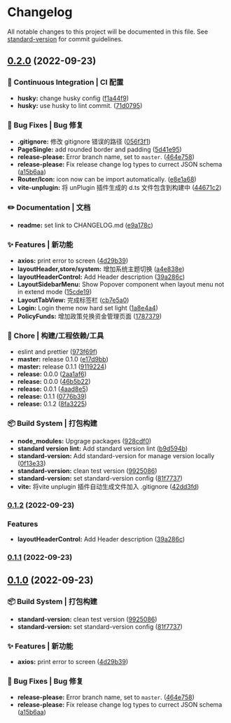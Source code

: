 # Changelog

All notable changes to this project will be documented in this file. See [standard-version](https://github.com/conventional-changelog/standard-version) for commit guidelines.

## [0.2.0](https://github.com/xby020/vite-potato-admin/compare/v0.1.1...v0.2.0) (2022-09-23)


### 👷 Continuous Integration | CI 配置

* **husky:** change husky config ([f1a44f9](https://github.com/xby020/vite-potato-admin/commit/f1a44f917fc4d53a9528744ef7ec4bcba0555988))
* **husky:** use husky to lint commit. ([71d0795](https://github.com/xby020/vite-potato-admin/commit/71d07951d7d10ef2317f17bbc1ff0f5cda843a7c))


### 🐛 Bug Fixes | Bug 修复

* **.gitignore:** 修改 gitignore 错误的路径 ([056f3f1](https://github.com/xby020/vite-potato-admin/commit/056f3f10ae338c888d282be08ea3e7f0cc4d0eea))
* **PageSingle:** add rounded border and padding ([5d41e95](https://github.com/xby020/vite-potato-admin/commit/5d41e957fbc9a88ebfe25ebd745e15a7734aa77f))
* **release-please:** Error branch name, set to `master`. ([464e758](https://github.com/xby020/vite-potato-admin/commit/464e758fb5e26a821b8036f24a180a66892a06bb))
* **release-please:** Fix release change log types to currect JSON schema ([a15b6aa](https://github.com/xby020/vite-potato-admin/commit/a15b6aa9f6dc2e067b509681fa7931d3d30f88cb))
* **Router/Icon:** icon now can be import automatically. ([e8e1a68](https://github.com/xby020/vite-potato-admin/commit/e8e1a68b7957a84e7855567575b835f3c9e6a1a8))
* **vite-unplugin:** 将 unPlugin 插件生成的 d.ts 文件包含到构建中 ([44671c2](https://github.com/xby020/vite-potato-admin/commit/44671c279ad8074c1595edceec46af008651d280))


### ✏️ Documentation | 文档

* **readme:** set link to CHANGELOG.md ([e9a178c](https://github.com/xby020/vite-potato-admin/commit/e9a178c4d2c7ea6d92e297e0e437f6154c7cfb00))


### ✨ Features | 新功能

* **axios:** print error to screen ([4d29b39](https://github.com/xby020/vite-potato-admin/commit/4d29b3967b07fdf41dbb4fa52bd306b4f389d30c))
* **layoutHeader,store/system:** 增加系统主题切换 ([a4e838e](https://github.com/xby020/vite-potato-admin/commit/a4e838e0ba851cb24a183e584ccb85cf591f4940))
* **layoutHeaderControl:** Add Header description ([39a286c](https://github.com/xby020/vite-potato-admin/commit/39a286c74d57cb2d09946d72507c8bf411591327))
* **LayoutSidebarMenu:** Show Popover component when layout menu not in extend mode ([15cde19](https://github.com/xby020/vite-potato-admin/commit/15cde193bd7476b990d41684e908dd42a457c3c4))
* **LayoutTabView:** 完成标签栏 ([cb7e5a0](https://github.com/xby020/vite-potato-admin/commit/cb7e5a0d001c69aa85d08dad0fe5a8c448be887f))
* **Login:** Login theme now hard set light ([1a8e4a4](https://github.com/xby020/vite-potato-admin/commit/1a8e4a45baabaaf467c2d781e8dc0ae27bad19d5))
* **PolicyFunds:** 增加政策兑换资金管理页面 ([1787379](https://github.com/xby020/vite-potato-admin/commit/1787379599c9c6bdb983b21cf7335d769d582fbd))


### 🚀 Chore | 构建/工程依赖/工具

* eslint and prettier ([973f69f](https://github.com/xby020/vite-potato-admin/commit/973f69fbc3324c1952660c652399d6e331fd154a))
* **master:** release 0.1.0 ([e17d9bb](https://github.com/xby020/vite-potato-admin/commit/e17d9bb93b0991c8eae1d368974a6dd699cb3898))
* **master:** release 0.1.1 ([9119224](https://github.com/xby020/vite-potato-admin/commit/9119224c1d68e877caf05164f3b45287e0239801))
* **release:** 0.0.0 ([2aa1af6](https://github.com/xby020/vite-potato-admin/commit/2aa1af67dd793c57d86286c26981cb5869851f7e))
* **release:** 0.0.0 ([46b5b22](https://github.com/xby020/vite-potato-admin/commit/46b5b2280f2823a89f2aa3b369a3407904fab981))
* **release:** 0.0.1 ([4aad8e5](https://github.com/xby020/vite-potato-admin/commit/4aad8e5304602966341b1dc5188f3de65568b805))
* **release:** 0.1.1 ([0776b39](https://github.com/xby020/vite-potato-admin/commit/0776b3979de2e7229b13c434a3fb0d860eb97a6b))
* **release:** 0.1.2 ([8fa3225](https://github.com/xby020/vite-potato-admin/commit/8fa3225771c7bca7a2ab96bab166c5c7e6c25966))


### 📦‍ Build System | 打包构建

* **node_modules:** Upgrage packages ([928cdf0](https://github.com/xby020/vite-potato-admin/commit/928cdf07fd422f9c5d03478615a365644dd46869))
* **standard version lint:** Add standard version lint ([b9d594b](https://github.com/xby020/vite-potato-admin/commit/b9d594b902a2f31b8453a15d1e8d939204451c93))
* **standard-version:** Add standard-version for manage version locally ([0f13e33](https://github.com/xby020/vite-potato-admin/commit/0f13e33ec4ce3d5f50722437aca56ed8761c4e1d))
* **standard-version:** clean test version ([9925086](https://github.com/xby020/vite-potato-admin/commit/99250865c8bf54307f408ef60e60b97820fae5e8))
* **standard-version:** set standard-version config ([81f7737](https://github.com/xby020/vite-potato-admin/commit/81f77378473130d571b7ae5cf543ade91d083186))
* **vite:** 将vite unplugin 插件自动生成文件加入 .gitignore ([42dd3fd](https://github.com/xby020/vite-potato-admin/commit/42dd3fdbb1be4583dee3bd22ad51772379d66ffc))

### [0.1.2](https://github.com/xby020/vite-potato-admin/compare/v0.1.0...v0.1.2) (2022-09-23)


### Features

* **layoutHeaderControl:** Add Header description ([39a286c](https://github.com/xby020/vite-potato-admin/commit/39a286c74d57cb2d09946d72507c8bf411591327))

### [0.1.1](https://github.com/xby020/vite-potato-admin/compare/v0.1.0...v0.1.1) (2022-09-23)

## [0.1.0](https://github.com/xby020/vite-potato-admin/compare/v0.0.1...v0.1.0) (2022-09-23)


### 📦‍ Build System | 打包构建

* **standard-version:** clean test version ([9925086](https://github.com/xby020/vite-potato-admin/commit/99250865c8bf54307f408ef60e60b97820fae5e8))
* **standard-version:** set standard-version config ([81f7737](https://github.com/xby020/vite-potato-admin/commit/81f77378473130d571b7ae5cf543ade91d083186))


### ✨ Features | 新功能

* **axios:** print error to screen ([4d29b39](https://github.com/xby020/vite-potato-admin/commit/4d29b3967b07fdf41dbb4fa52bd306b4f389d30c))


### 🐛 Bug Fixes | Bug 修复

* **release-please:** Error branch name, set to `master`. ([464e758](https://github.com/xby020/vite-potato-admin/commit/464e758fb5e26a821b8036f24a180a66892a06bb))
* **release-please:** Fix release change log types to currect JSON schema ([a15b6aa](https://github.com/xby020/vite-potato-admin/commit/a15b6aa9f6dc2e067b509681fa7931d3d30f88cb))
